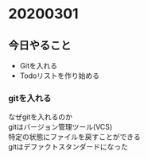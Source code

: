 # 20200301

## 今日やること
- Gitを入れる
- Todoリストを作り始める

### gitを入れる
なぜgitを入れるのか  
gitはバージョン管理ツール(VCS)  
特定の状態にファイルを戻すことができる  
gitはデファクトスタンダードになった